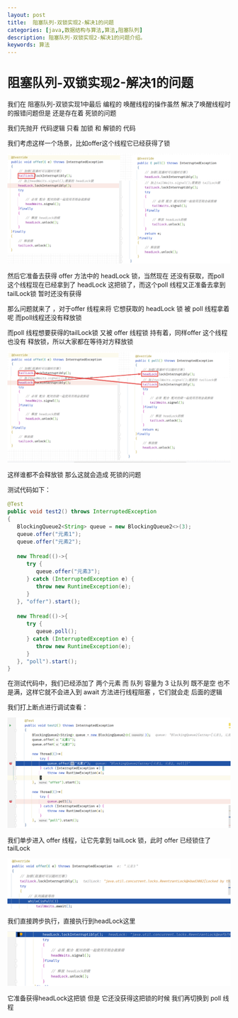 ```yaml
---
layout: post
title:  阻塞队列-双锁实现2-解决1的问题
categories: [java,数据结构与算法,算法,阻塞队列]
description: 阻塞队列-双锁实现2-解决1的问题介绍。
keywords: 算法
---
```


# 阻塞队列-双锁实现2-解决1的问题

我们在 阻塞队列-双锁实现1中最后 编程的 唤醒线程的操作虽然 解决了唤醒线程时的报错问题但是 还是存在着 死锁的问题

我们先抛开 代码逻辑 只看 加锁 和 解锁的 代码

我们考虑这样一个场景，比如offer这个线程它已经获得了锁

![image-20240121154139650](https://raw.githubusercontent.com/PigPigLetsGo/imeages/master/202401211541710.png)

然后它准备去获得 offer 方法中的 headLock 锁，当然现在 还没有获取，而poll 这个线程现在已经拿到了 headLock 这把锁了，而这个poll 线程又正准备去拿到tailLock锁 暂时还没有获得

那么问题就来了 ，对于offer 线程来将 它想获取的 headLock 锁 被 poll 线程拿着呢 而poll线程还没有释放锁

而poll 线程想要获得的tailLock锁 又被 offer 线程锁 持有着，同样offer 这个线程也没有 释放锁，所以大家都在等待对方释放锁

![image-20240121154705363](https://raw.githubusercontent.com/PigPigLetsGo/imeages/master/202401211547423.png)

这样谁都不会释放锁 那么这就会造成 死锁的问题

测试代码如下：

```java
@Test
public void test2() throws InterruptedException
{
   BlockingQueue2<String> queue = new BlockingQueue2<>(3);
   queue.offer("元素1");
   queue.offer("元素2");

   new Thread(()->{
      try {
         queue.offer("元素3");
      } catch (InterruptedException e) {
         throw new RuntimeException(e);
      }
   }, "offer").start();

   new Thread(()->{
      try {
         queue.poll();
      } catch (InterruptedException e) {
         throw new RuntimeException(e);
      }
   }, "poll").start();
}
```

在测试代码中，我们已经添加了 两个元素 而 队列 容量为 3 让队列 既不是空 也不是满，这样它就不会进入到 await 方法进行线程阻塞 ，它们就会走 后面的逻辑

我们打上断点进行调试查看：

![image-20240121155429655](https://raw.githubusercontent.com/PigPigLetsGo/imeages/master/202401211554786.png)

我们单步进入 offer 线程，让它先拿到 tailLock 锁，此时 offer 已经锁住了 tailLock

![image-20240121155531393](https://raw.githubusercontent.com/PigPigLetsGo/imeages/master/202401211555439.png)

我们直接跨步执行，直接执行到headLock这里

![image-20240121155635337](https://raw.githubusercontent.com/PigPigLetsGo/imeages/master/202401211556383.png)

它准备获得headLock这把锁 但是 它还没获得这把锁的时候 我们再切换到 poll 线程

